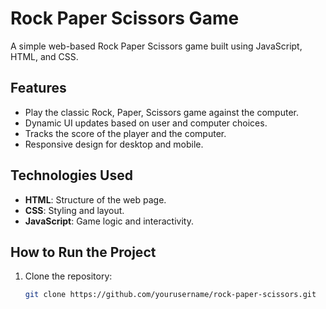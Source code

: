 # Rock Paper Scissors Game

A simple web-based Rock Paper Scissors game built using JavaScript, HTML, and CSS.

## Features
- Play the classic Rock, Paper, Scissors game against the computer.
- Dynamic UI updates based on user and computer choices.
- Tracks the score of the player and the computer.
- Responsive design for desktop and mobile.

## Technologies Used
- **HTML**: Structure of the web page.
- **CSS**: Styling and layout.
- **JavaScript**: Game logic and interactivity.

## How to Run the Project
1. Clone the repository:
   ```bash
   git clone https://github.com/yourusername/rock-paper-scissors.git
